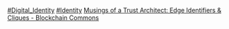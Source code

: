 [#Digital_Identity](Digital_Identity) [#Identity](Identity)
[Musings of a Trust Architect: Edge Identifiers & Cliques - Blockchain Commons](https://www.blockchaincommons.com/musings/musings-cliques-1/)